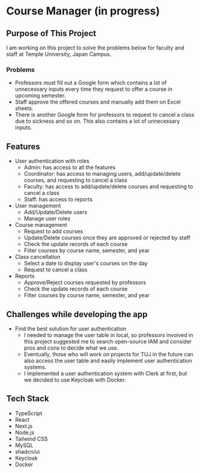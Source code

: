 # Course Manager (in progress)

## Purpose of This Project

I am working on this project to solve the problems below for faculty and staff at Temple University, Japan Campus.

### Problems

- Professors must fill out a Google form which contains a lot of unnecessary inputs every time they request to offer a course in upcoming semester.
- Staff approve the offered courses and manually add them on Excel sheets.
- There is another Google form for professors to request to cancel a class due to sickness and so on. This also contains a lot of unnecessary inputs.

## Features

- User authentication with roles
  - Admin: has access to all the features
  - Coordinator: has access to managing users, add/update/delete courses, and requesting to cancel a class
  - Faculty: has access to add/update/delete courses and requesting to cancel a class
  - Staff: has access to reports
- User management
  - Add/Update/Delete users
  - Manage user roles
- Course management
  - Request to add courses
  - Update/Delete courses once they are approved or rejected by staff
  - Check the update records of each course
  - Filter courses by course name, semester, and year
- Class cancellation
  - Select a date to display user's courses on the day
  - Request to cancel a class
- Reports
  - Approve/Reject courses requested by professors
  - Check the update records of each course
  - Filter courses by course name, semester, and year

## Challenges while developing the app

- Find the best solution for user authentication
  - I needed to manage the user table in local, so professors involved in this project suggested me to search open-source IAM and consider pros and cons to decide what we use.
  - Eventually, those who will work on projects for TUJ in the future can also access the user table and easily implement user authentication systems.
  - I implemented a user authentication system with Clerk at first, but we decided to use Keycloak with Docker.

## Tech Stack

- TypeScript
- React
- Next.js
- Node.js
- Tailwind CSS
- MySQL
- shadcn/ui
- Keycloak
- Docker
